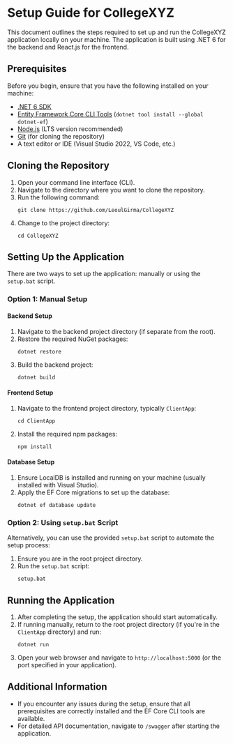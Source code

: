 
# Setup Guide for CollegeXYZ

This document outlines the steps required to set up and run the CollegeXYZ application locally on your machine. The application is built using .NET 6 for the backend and React.js for the frontend.

## Prerequisites

Before you begin, ensure that you have the following installed on your machine:

- [.NET 6 SDK](https://dotnet.microsoft.com/download/dotnet/6.0)
- [Entity Framework Core CLI Tools](https://docs.microsoft.com/en-us/ef/core/cli/dotnet) (`dotnet tool install --global dotnet-ef`)
- [Node.js](https://nodejs.org/en/) (LTS version recommended)
- [Git](https://git-scm.com/downloads) (for cloning the repository)
- A text editor or IDE (Visual Studio 2022, VS Code, etc.)

## Cloning the Repository

1. Open your command line interface (CLI).
2. Navigate to the directory where you want to clone the repository.
3. Run the following command:
   ```
   git clone https://github.com/LeoulGirma/CollegeXYZ
   ```
4. Change to the project directory:
   ```
   cd CollegeXYZ
   ```

## Setting Up the Application

There are two ways to set up the application: manually or using the `setup.bat` script.

### Option 1: Manual Setup

#### Backend Setup

1. Navigate to the backend project directory (if separate from the root).
2. Restore the required NuGet packages:
   ```
   dotnet restore
   ```
3. Build the backend project:
   ```
   dotnet build
   ```

#### Frontend Setup

1. Navigate to the frontend project directory, typically `ClientApp`:
   ```
   cd ClientApp
   ```
2. Install the required npm packages:
   ```
   npm install
   ```

#### Database Setup

1. Ensure LocalDB is installed and running on your machine (usually installed with Visual Studio).
2. Apply the EF Core migrations to set up the database:
   ```
   dotnet ef database update
   ```

### Option 2: Using `setup.bat` Script

Alternatively, you can use the provided `setup.bat` script to automate the setup process:

1. Ensure you are in the root project directory.
2. Run the `setup.bat` script:
   ```
   setup.bat
   ```

## Running the Application

1. After completing the setup, the application should start automatically.
2. If running manually, return to the root project directory (if you're in the `ClientApp` directory) and run:
   ```
   dotnet run
   ```
3. Open your web browser and navigate to `http://localhost:5000` (or the port specified in your application).

## Additional Information

- If you encounter any issues during the setup, ensure that all prerequisites are correctly installed and the EF Core CLI tools are available.
- For detailed API documentation, navigate to `/swagger` after starting the application.

